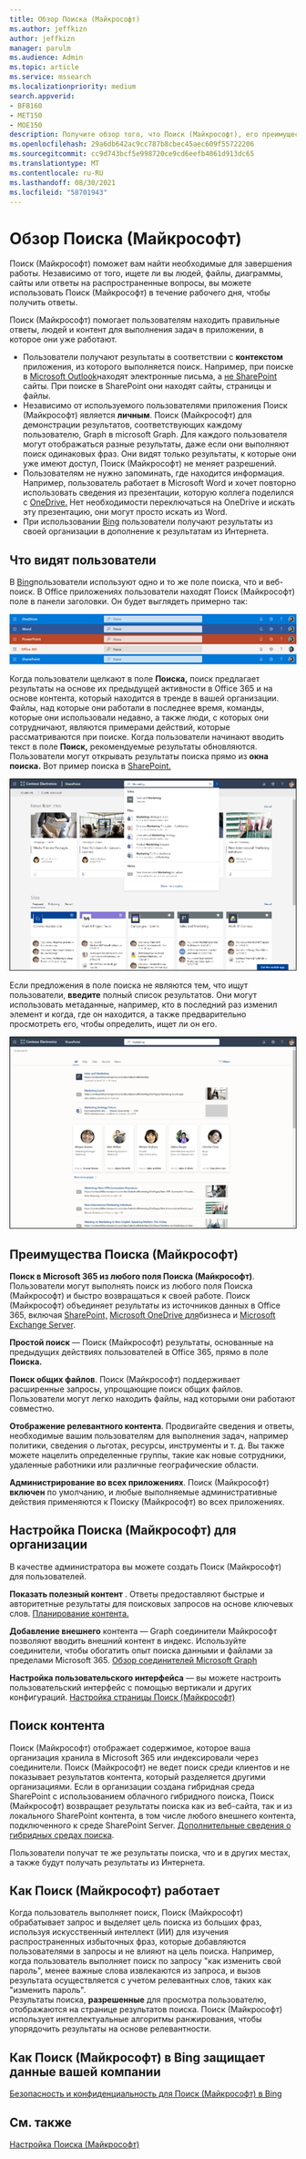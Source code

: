 ```yaml
---
title: Обзор Поиска (Майкрософт)
ms.author: jeffkizn
author: jeffkizn
manager: parulm
ms.audience: Admin
ms.topic: article
ms.service: mssearch
ms.localizationpriority: medium
search.appverid:
- BFB160
- MET150
- MOE150
description: Получите обзор того, что Поиск (Майкрософт), его преимущества и какие приложения поддерживают Поиск (Майкрософт).
ms.openlocfilehash: 29a6db642ac9cc787b8cbec45aec609f55722206
ms.sourcegitcommit: cc9d743bcf5e998720ce9cd6eefb4061d913dc65
ms.translationtype: MT
ms.contentlocale: ru-RU
ms.lasthandoff: 08/30/2021
ms.locfileid: "58701943"
---
```

# <a name="overview-of-microsoft-search"></a>Обзор Поиска (Майкрософт)

Поиск (Майкрософт) поможет вам найти необходимые для завершения работы. Независимо от того, ищете ли вы людей, файлы, диаграммы, сайты или ответы на распространенные вопросы, вы можете использовать Поиск (Майкрософт) в течение рабочего дня, чтобы получить ответы.

Поиск (Майкрософт) помогает пользователям находить правильные ответы, людей и контент для выполнения задач в приложении, в которое они уже работают.

- Пользователи получают результаты в соответствии с **контекстом** приложения, из которого выполняется поиск. Например, при поиске в [Microsoft Outlook](https://www.microsoft.com/outlook)находят электронные письма, а [не SharePoint](http://sharepoint.com/) сайты. При поиске в SharePoint они находят сайты, страницы и файлы.
- Независимо от используемого пользователями приложения Поиск (Майкрософт) является **личным**. Поиск (Майкрософт) для демонстрации результатов, соответствующих каждому пользователю, Graph в microsoft Graph. [](https://developer.microsoft.com/graph/) Для каждого пользователя могут отображаться разные результаты, даже если они выполняют поиск одинаковых фраз. Они видят только результаты, к которые они уже имеют доступ, Поиск (Майкрософт) не меняет разрешений.
- Пользователям не нужно запоминать, где находится информация. Например, пользователь работает в [](https://products.office.com/word) Microsoft Word и хочет повторно использовать сведения из презентации, которую коллега поделился с [OneDrive.](https://onedrive.live.com/about/) Нет необходимости переключаться на OneDrive и искать эту презентацию, они могут просто искать из Word.
- При использовании [Bing](https://bing.com) пользователи получают результаты из своей организации в дополнение к результатам из Интернета.

## <a name="what-users-see"></a>Что видят пользователи

В [Bing](https://bing.com)пользователи используют одно и то же поле поиска, что и веб-поиск. В Office приложениях пользователи находят Поиск (Майкрософт) поле в панели заголовки. Он будет выглядеть примерно так:

![Скриншоты окон приложений с Поиск (Майкрософт) в панели заголовки.](media/Headings_520.png)

Когда пользователи щелкают в поле **Поиска,** поиск предлагает результаты на основе их предыдущей активности в Office 365 и на основе контента, который находится в тренде в вашей организации. Файлы, над которые они работали в последнее время, команды, которые они использовали недавно, а также люди, с которых они сотрудничают, являются примерами действий, которые рассматриваются при поиске. Когда пользователи начинают вводить текст в поле **Поиск,** рекомендуемые результаты обновляются. Пользователи могут открывать результаты поиска прямо из **окна поиска.** Вот пример поиска в [SharePoint.](http://sharepoint.com/)

![Скриншоты Поиск (Майкрософт) с запросом и предложенными результатами.](media/SERP_text_520.png)

Если предложения в поле поиска не являются тем, что ищут пользователи, **введите** полный список результатов. Они могут использовать метаданные, например, кто в последний раз изменил элемент и когда, где он находится, а также предварительно просмотреть его, чтобы определить, ищет ли он его.

![Скриншоты страницы Поиск (Майкрософт) результатов.](media/search_box.png)

## <a name="benefits-of-microsoft-search"></a>Преимущества Поиска (Майкрософт)

**Поиск в Microsoft 365 из любого поля Поиска (Майкрософт)**. Пользователи могут выполнять поиск из любого поля Поиска (Майкрософт) и быстро возвращаться к своей работе. Поиск (Майкрософт) объединяет результаты из источников данных в Office 365, включая [SharePoint,](http://sharepoint.com/) [Microsoft OneDrive для](https://onedrive.live.com/about/business/)бизнеса и [Microsoft Exchange Server](https://products.office.com/exchange/microsoft-exchange-server).

**Простой поиск** — Поиск (Майкрософт) результаты, основанные на предыдущих действиях пользователей в Office 365, прямо в поле **Поиска.**

**Поиск общих файлов**. Поиск (Майкрософт) поддерживает расширенные запросы, упрощающие поиск общих файлов. Пользователи могут легко находить файлы, над которыми они работают совместно.

**Отображение релевантного контента**. Продвигайте сведения и ответы, необходимые вашим пользователям для выполнения задач, например политики, сведения о льготах, ресурсы, инструменты и т. д. Вы также можете нацелить определенные группы, такие как новые сотрудники, удаленные работники или различные географические области.

**Администрирование во всех приложениях**. Поиск (Майкрософт) **включен** по умолчанию, и любые выполняемые административные действия применяются к Поиску (Майкрософт) во всех приложениях.

## <a name="tailoring-microsoft-search-to-your-organization"></a>Настройка Поиска (Майкрософт) для организации

В качестве администратора вы можете создать Поиск (Майкрософт) для пользователей.

**Показать полезный контент** . Ответы предоставляют быстрые и авторитетные результаты для поисковых запросов на основе ключевых слов. [Планирование контента.](plan-your-content.md)

**Добавление внешнего** контента — Graph соединители Майкрософт позволяют вводить внешний контент в индекс. Используйте соединители, чтобы обогатить опыт поиска данными и файлами за пределами Microsoft 365. [Обзор соединителей Microsoft Graph](connectors-overview.md)

**Настройка пользовательского интерфейса** — вы можете настроить пользовательский интерфейс с помощью вертикали и других конфигураций. [Настройка страницы Поиск (Майкрософт)](customize-search-page.md)

## <a name="what-content-is-searched"></a>Поиск контента

Поиск (Майкрософт) отображает содержимое, которое ваша организация хранила в Microsoft 365 или индексировали через соединители. Поиск (Майкрософт) не ведет поиск среди клиентов и не показывает результатов контента, который разделяется другими организациями. Если в организации создана гибридная среда SharePoint с использованием облачного гибридного поиска, Поиск (Майкрософт) возвращает результаты поиска как из веб-сайта, так и из локального SharePoint контента, в том числе любого внешнего контента, подключенного к среде SharePoint Server. [Дополнительные сведения о гибридных средах поиска](/sharepoint/hybrid/learn-about-cloud-hybrid-search-for-sharepoint).

Пользователи получат те же результаты поиска, что и в других местах, а также будут получать результаты из Интернета.

## <a name="how-microsoft-search-works"></a>Как Поиск (Майкрософт) работает

Когда пользователь выполняет поиск, Поиск (Майкрософт) обрабатывает запрос и выделяет цель поиска из больших фраз, используя искусственный интеллект (ИИ) для изучения распространенных избыточных фраз, которые добавляются пользователями в запросы и не влияют на цель поиска. Например, когда пользователь выполняет поиск по запросу "как изменить свой пароль", менее важные слова извлекаются из запроса, и вызов результата осуществляется с учетом релевантных слов, таких как "изменить пароль".  
Результаты поиска, **разрешенные** для просмотра пользователю, отображаются на странице результатов поиска. Поиск (Майкрософт) использует интеллектуальные алгоритмы ранжирования, чтобы упорядочить результаты на основе релевантности.

## <a name="how-microsoft-search-in-bing-protects-your-company-data"></a>Как Поиск (Майкрософт) в Bing защищает данные вашей компании

[Безопасность и конфиденциальность для Поиск (Майкрософт) в Bing](security-for-search.md)

## <a name="see-also"></a>См. также

[Настройка Поиска (Майкрософт)](setup-microsoft-search.md)